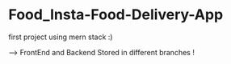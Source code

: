 # Food_Insta-Food-Delivery-App
first project using mern stack :)

--> FrontEnd and Backend Stored in different branches !
